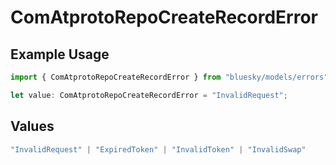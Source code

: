 # ComAtprotoRepoCreateRecordError

## Example Usage

```typescript
import { ComAtprotoRepoCreateRecordError } from "bluesky/models/errors";

let value: ComAtprotoRepoCreateRecordError = "InvalidRequest";
```

## Values

```typescript
"InvalidRequest" | "ExpiredToken" | "InvalidToken" | "InvalidSwap"
```